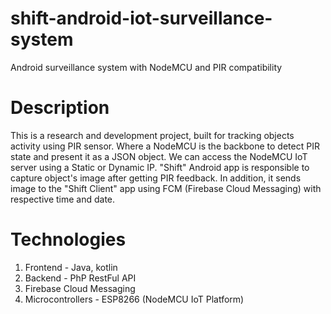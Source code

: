 # shift-android-iot-surveillance-system
Android surveillance system with NodeMCU and PIR compatibility

# Description
This is a research and development project, built for tracking objects activity using PIR sensor. Where a NodeMCU is the backbone to detect PIR state and present it as a JSON object. We can access the NodeMCU IoT server using a Static or Dynamic IP. "Shift" Android app is responsible to capture object's image after getting PIR feedback. In addition, it sends image to the "Shift Client" app using FCM (Firebase Cloud Messaging) with respective time and date.

# Technologies
1. Frontend - Java, kotlin
2. Backend - PhP RestFul API
3. Firebase Cloud Messaging
4. Microcontrollers - ESP8266 (NodeMCU IoT Platform)
